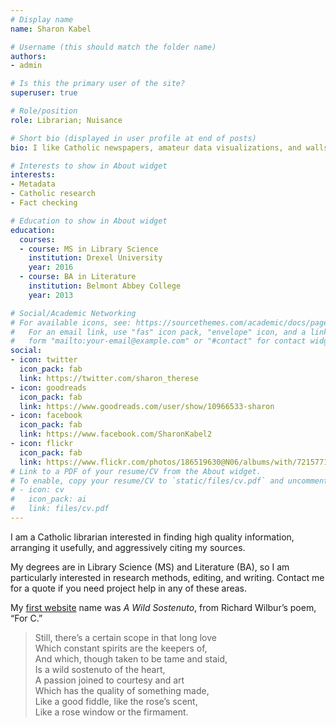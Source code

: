 ```yaml
---
# Display name
name: Sharon Kabel

# Username (this should match the folder name)
authors:
- admin

# Is this the primary user of the site?
superuser: true

# Role/position
role: Librarian; Nuisance

# Short bio (displayed in user profile at end of posts)
bio: I like Catholic newspapers, amateur data visualizations, and walls of text.

# Interests to show in About widget
interests:
- Metadata
- Catholic research
- Fact checking

# Education to show in About widget
education:
  courses:
  - course: MS in Library Science
    institution: Drexel University
    year: 2016
  - course: BA in Literature
    institution: Belmont Abbey College
    year: 2013

# Social/Academic Networking
# For available icons, see: https://sourcethemes.com/academic/docs/page-builder/#icons
#   For an email link, use "fas" icon pack, "envelope" icon, and a link in the
#   form "mailto:your-email@example.com" or "#contact" for contact widget.
social:
- icon: twitter
  icon_pack: fab
  link: https://twitter.com/sharon_therese
- icon: goodreads
  icon_pack: fab
  link: https://www.goodreads.com/user/show/10966533-sharon
- icon: facebook
  icon_pack: fab
  link: https://www.facebook.com/SharonKabel2
- icon: flickr
  icon_pack: fab
  link: https://www.flickr.com/photos/186519630@N06/albums/with/72157712699057908
# Link to a PDF of your resume/CV from the About widget.
# To enable, copy your resume/CV to `static/files/cv.pdf` and uncomment the lines below.
# - icon: cv
#   icon_pack: ai
#   link: files/cv.pdf
---
```


I am a Catholic librarian interested in finding high quality information, arranging it usefully, and aggressively citing my sources.

My degrees are in Library Science (MS) and Literature (BA), so I am particularly interested in research methods, editing, and writing. Contact me for a quote if you need project help in any of these areas. 

My [first website](http://sharonkabel.wordpress.com/) name was _A Wild Sostenuto_, from Richard Wilbur’s poem, “For C.”

> Still, there’s a certain scope in that long love <br/>
> Which constant spirits are the keepers of, <br/>
> And which, though taken to be tame and staid, <br/>
> Is a wild sostenuto of the heart, <br/>
> A passion joined to courtesy and art <br/>
> Which has the quality of something made, <br/>
> Like a good fiddle, like the rose’s scent, <br/>
> Like a rose window or the firmament.
